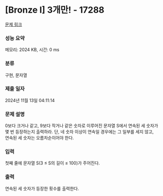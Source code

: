# [Bronze I] 3개만! - 17288 

[문제 링크](https://www.acmicpc.net/problem/17288) 

### 성능 요약

메모리: 2024 KB, 시간: 0 ms

### 분류

구현, 문자열

### 제출 일자

2024년 11월 13일 04:11:14

### 문제 설명

<p>0보다 크거나 같고, 9보다 작거나 같은 숫자로 이루어진 문자열 S에서 연속된 세 숫자가 몇 번 등장하는지 출력하라. 단, 네 숫자 이상이 연속일 경우에는 그 일부를 세지 않고, 연속된 세 숫자는 오름차순이어야 한다.</p>

### 입력 

 <p>첫째 줄에 문자열 S(3 ≤ S의 길이 ≤ 100)가 주어진다.</p>

### 출력 

 <p>연속된 세 숫자가 등장한 횟수를 출력한다.</p>

